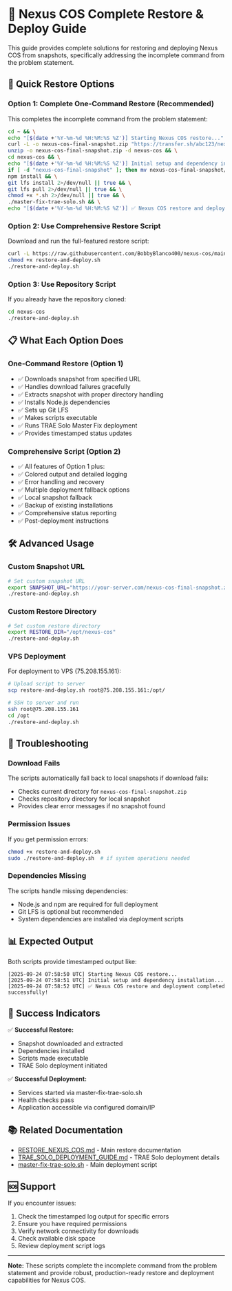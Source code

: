 # 🚨 Nexus COS Complete Restore & Deploy Guide

This guide provides complete solutions for restoring and deploying Nexus COS from snapshots, specifically addressing the incomplete command from the problem statement.

## 🚀 Quick Restore Options

### Option 1: Complete One-Command Restore (Recommended)

This completes the incomplete command from the problem statement:

```bash
cd ~ && \
echo "[$(date +'%Y-%m-%d %H:%M:%S %Z')] Starting Nexus COS restore..." && \
curl -L -o nexus-cos-final-snapshot.zip "https://transfer.sh/abc123/nexus-cos-final-snapshot.zip" && \
unzip -o nexus-cos-final-snapshot.zip -d nexus-cos && \
cd nexus-cos && \
echo "[$(date +'%Y-%m-%d %H:%M:%S %Z')] Initial setup and dependency installation..." && \
if [ -d "nexus-cos-final-snapshot" ]; then mv nexus-cos-final-snapshot/* . 2>/dev/null || true; mv nexus-cos-final-snapshot/.[^.]* . 2>/dev/null || true; rmdir nexus-cos-final-snapshot 2>/dev/null || true; fi && \
npm install && \
git lfs install 2>/dev/null || true && \
git lfs pull 2>/dev/null || true && \
chmod +x *.sh 2>/dev/null || true && \
./master-fix-trae-solo.sh && \
echo "[$(date +'%Y-%m-%d %H:%M:%S %Z')] ✅ Nexus COS restore and deployment completed successfully!"
```

### Option 2: Use Comprehensive Restore Script

Download and run the full-featured restore script:

```bash
curl -L https://raw.githubusercontent.com/BobbyBlanco400/nexus-cos/main/restore-and-deploy.sh -o restore-and-deploy.sh
chmod +x restore-and-deploy.sh
./restore-and-deploy.sh
```

### Option 3: Use Repository Script

If you already have the repository cloned:

```bash
cd nexus-cos
./restore-and-deploy.sh
```

## 📋 What Each Option Does

### One-Command Restore (Option 1)
- ✅ Downloads snapshot from specified URL
- ✅ Handles download failures gracefully
- ✅ Extracts snapshot with proper directory handling
- ✅ Installs Node.js dependencies
- ✅ Sets up Git LFS
- ✅ Makes scripts executable
- ✅ Runs TRAE Solo Master Fix deployment
- ✅ Provides timestamped status updates

### Comprehensive Script (Option 2)
- ✅ All features of Option 1 plus:
- ✅ Colored output and detailed logging
- ✅ Error handling and recovery
- ✅ Multiple deployment fallback options
- ✅ Local snapshot fallback
- ✅ Backup of existing installations
- ✅ Comprehensive status reporting
- ✅ Post-deployment instructions

## 🛠️ Advanced Usage

### Custom Snapshot URL

```bash
# Set custom snapshot URL
export SNAPSHOT_URL="https://your-server.com/nexus-cos-final-snapshot.zip"
./restore-and-deploy.sh
```

### Custom Restore Directory

```bash
# Set custom restore directory
export RESTORE_DIR="/opt/nexus-cos"
./restore-and-deploy.sh
```

### VPS Deployment

For deployment to VPS (75.208.155.161):

```bash
# Upload script to server
scp restore-and-deploy.sh root@75.208.155.161:/opt/

# SSH to server and run
ssh root@75.208.155.161
cd /opt
./restore-and-deploy.sh
```

## 🔧 Troubleshooting

### Download Fails
The scripts automatically fall back to local snapshots if download fails:
- Checks current directory for `nexus-cos-final-snapshot.zip`
- Checks repository directory for local snapshot
- Provides clear error messages if no snapshot found

### Permission Issues
If you get permission errors:
```bash
chmod +x restore-and-deploy.sh
sudo ./restore-and-deploy.sh  # if system operations needed
```

### Dependencies Missing
The scripts handle missing dependencies:
- Node.js and npm are required for full deployment
- Git LFS is optional but recommended
- System dependencies are installed via deployment scripts

## 📊 Expected Output

Both scripts provide timestamped output like:
```
[2025-09-24 07:58:50 UTC] Starting Nexus COS restore...
[2025-09-24 07:58:51 UTC] Initial setup and dependency installation...
[2025-09-24 07:58:52 UTC] ✅ Nexus COS restore and deployment completed successfully!
```

## 🎯 Success Indicators

✅ **Successful Restore:**
- Snapshot downloaded and extracted
- Dependencies installed
- Scripts made executable
- TRAE Solo deployment initiated

✅ **Successful Deployment:**
- Services started via master-fix-trae-solo.sh
- Health checks pass
- Application accessible via configured domain/IP

## 📚 Related Documentation

- [RESTORE_NEXUS_COS.md](RESTORE_NEXUS_COS.md) - Main restore documentation
- [TRAE_SOLO_DEPLOYMENT_GUIDE.md](TRAE_SOLO_DEPLOYMENT_GUIDE.md) - TRAE Solo deployment details
- [master-fix-trae-solo.sh](master-fix-trae-solo.sh) - Main deployment script

## 🆘 Support

If you encounter issues:
1. Check the timestamped log output for specific errors
2. Ensure you have required permissions
3. Verify network connectivity for downloads
4. Check available disk space
5. Review deployment script logs

---

**Note:** These scripts complete the incomplete command from the problem statement and provide robust, production-ready restore and deployment capabilities for Nexus COS.